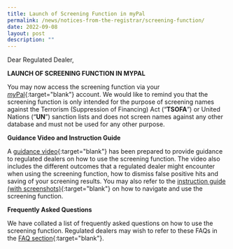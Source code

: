 ```yaml
---
title: Launch of Screening Function in myPal
permalink: /news/notices-from-the-registrar/screening-function/
date: 2022-09-08
layout: post
description: ""
---
```

Dear Regulated Dealer,

**LAUNCH OF SCREENING FUNCTION IN MYPAL**

You may now access the screening function via your [*my*Pal](https://go.gov.sg/mypal){:target="blank"} account. We would like to remind you that the screening function is only intended for the purpose of screening names against the Terrorism (Suppression of Financing) Act (“**TSOFA**”) or United Nations (“**UN**”) sanction lists and does not screen names against any other database and must not be used for any other purpose.

**Guidance Video and Instruction Guide**

A [guidance video](https://www.youtube.com/watch?v=i6at7WyPxRs){:target="blank"} has been prepared to provide guidance to regulated dealers on how to use the screening function. The video also includes the different outcomes that a regulated dealer might encounter when using the screening function, how to dismiss false positive hits and saving of your screening results. You may also refer to the [instruction guide (with screenshots)](/files/Screening%20Module%20Instruction%20Guide_20220901.pdf){:target="blank"} on how to navigate and use the screening function.

**Frequently Asked Questions**

We have collated a list of frequently asked questions on how to use the screening function. Regulated dealers may wish to refer to these FAQs in the [FAQ section](https://va.ecitizen.gov.sg/cfp/customerPages/mlaw/explorefaq.aspx){:target="blank"}.